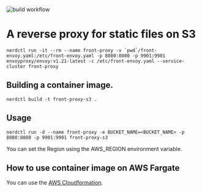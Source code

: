 ![build workflow](https://github.com/takesection/openapi-generator-util/actions/workflows/build.yml/badge.svg)

A reverse proxy for static files on S3
===

```shell
nerdctl run -it --rm --name front-proxy -v `pwd`/front-envoy.yaml:/etc/front-envoy.yaml -p 8080:8080 -p 9901:9901 envoyproxy/envoy:v1.21-latest -c /etc/front-envoy.yaml --service-cluster front-proxy
```

## Building a container image.

```shell
nerdctl build -t front-proxy-s3 .
```

## Usage

```shell
nerdctl run -d --name front-proxy -e BUCKET_NAME=<BUCKET_NAME> -p 8080:8080 -p 9901:9901 front-proxy-s3
```

You can set the Region using the AWS_REGION environment variable.

## How to use container image on AWS Fargate

You can use the [AWS Cloudformation](aws-cloudformation/README.md).
